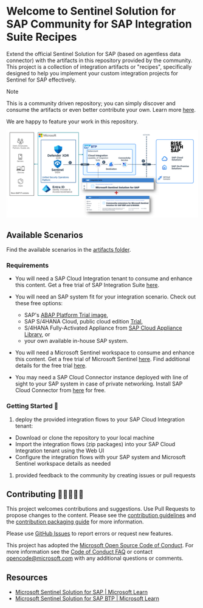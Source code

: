 # Welcome to Sentinel Solution for SAP Community for SAP Integration Suite Recipes

Extend the official Sentinel Solution for SAP (based on agentless data connector) with the artifacts in this repository provided by the community. This project is a collection of integration artifacts or "recipes", specifically designed to help you implement your custom integration projects for Sentinel for SAP effectively.

> [!NOTE]
> This is a community driven repository; you can simply discover and consume the artifacts or even better contribute your own. Learn more [here](CONTRIBUTING.md).
>
> We are happy to feature your work in this repository.

![Solution architecture](media/solution-architecture.png)

## Available Scenarios

Find the available scenarios in the [artifacts folder](integration-artifacts/).

### Requirements

- You will need a SAP Cloud Integration tenant to consume and enhance this content. Get a free trial of SAP Integration Suite [here](https://www.sap.com/products/technology-platform/trial.html).
- You will need an SAP system fit for your integration scenario. Check out these free options:
  - SAP's [ABAP Platform Trial image](https://hub.docker.com/r/sapse/abap-cloud-developer-trial),
  - SAP S/4HANA Cloud, public cloud edition [Trial](https://www.sap.com/products/erp/s4hana/trial.html),
  - S/4HANA Fully-Activated Appliance from [SAP Cloud Appliance Library](https://cal.sap.com/), or
  - your own available in-house SAP system.
- You will need a Microsoft Sentinel workspace to consume and enhance this content. Get a free trial of Microsoft Sentinel [here](https://azure.microsoft.com/free/). Find additional details for the free trial [here](https://azure.microsoft.com/pricing/details/microsoft-sentinel/).

- You may need a SAP Cloud Connector instance deployed with line of sight to your SAP system in case of private networking. Install SAP Cloud Connector from [here](https://tools.hana.ondemand.com/#cloud) for free.

### Getting Started 🛫

1. deploy the provided integration flows to your SAP Cloud Integration tenant:

- Download or clone the repository to your local machine
- Import the integration flows (zip packages) into your SAP Cloud Integration tenant using the Web UI
- Configure the integration flows with your SAP system and Microsoft Sentinel workspace details as needed

1. provided feedback to the community by creating issues or pull requests

## Contributing 👩🏼‍🤝‍👨🏽

This project welcomes contributions and suggestions. Use Pull Requests to propose changes to the content. Please see the [contribution guidelines](CONTRIBUTING.md) and the [contribution packaging guide](PACKAGING.md) for more information.

Please use [GitHub Issues](https://github.com/Azure-Samples/Sentinel-For-SAP-Community/issues) to report errors or request new features.

This project has adopted the [Microsoft Open Source Code of Conduct](https://opensource.microsoft.com/codeofconduct/). For more information see the [Code of Conduct FAQ](https://opensource.microsoft.com/codeofconduct/faq/) or contact [opencode@microsoft.com](opencode@microsoft.com) with any additional questions or comments.

## Resources

- [Microsoft Sentinel Solution for SAP | Microsoft Learn](https://learn.microsoft.com/azure/sentinel/sap/deployment-overview?tabs=agentless)
- [Microsoft Sentinel Solution for SAP BTP | Microsoft Learn](https://learn.microsoft.com/azure/sentinel/sap/sap-btp-solution-overview)
